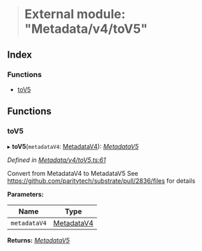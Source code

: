 > # External module: "Metadata/v4/toV5"

## Index

### Functions

* [toV5](_metadata_v4_tov5_.md#tov5)

## Functions

###  toV5

▸ **toV5**(`metadataV4`: [MetadataV4](../classes/_metadata_v4_metadata_.metadatav4.md)): *[MetadataV5](../classes/_metadata_v5_metadata_.metadatav5.md)*

*Defined in [Metadata/v4/toV5.ts:61](https://github.com/polkadot-js/api/blob/b595428/packages/types/src/Metadata/v4/toV5.ts#L61)*

Convert from MetadataV4 to MetadataV5
See https://github.com/paritytech/substrate/pull/2836/files for details

**Parameters:**

Name | Type |
------ | ------ |
`metadataV4` | [MetadataV4](../classes/_metadata_v4_metadata_.metadatav4.md) |

**Returns:** *[MetadataV5](../classes/_metadata_v5_metadata_.metadatav5.md)*